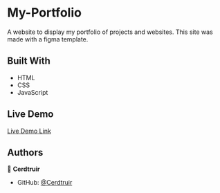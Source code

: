 # My-Portfolio

A website to display my portfolio of projects and websites. This site was made with a figma template.

## Built With

- HTML
- CSS
- JavaScript

## Live Demo

[Live Demo Link](https://cerdtruir.github.io/My-Portfolio/)

## Authors

👤 **Cerdtruir**

- GitHub: [@Cerdtruir](https://github.com/Cerdtruir)
